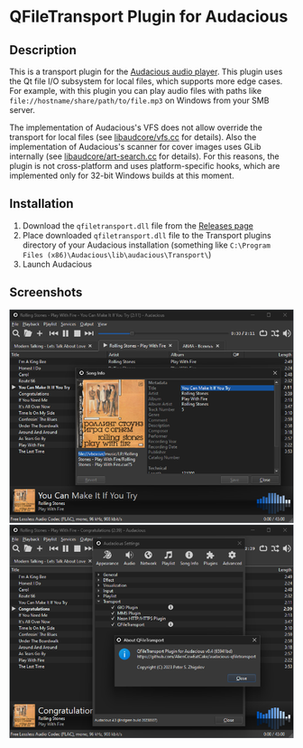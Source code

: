 # QFileTransport Plugin for Audacious

## Description

This is a transport plugin for the [Audacious audio player](https://audacious-media-player.org/). This plugin uses the Qt file I/O subsystem for local files, which supports more edge cases. For example, with this plugin you can play audio files with paths like `file://hostname/share/path/to/file.mp3` on Windows from your SMB server.

The implementation of Audacious's VFS does not allow override the transport for local files (see [libaudcore/vfs.cc](https://github.com/audacious-media-player/audacious/blob/audacious-4.3.1/src/libaudcore/vfs.cc#L45-L46) for details). Also the implementation of Audacious's scanner for cover images uses GLib internally (see [libaudcore/art-search.cc](https://github.com/audacious-media-player/audacious/blob/audacious-4.3.1/src/libaudcore/art-search.cc#L61-L131) for details). For this reasons, the plugin is not cross-platform and uses platform-specific hooks, which are implemented only for 32-bit Windows builds at this moment.

## Installation

1. Download the `qfiletransport.dll` file from the [Releases page](https://github.com/AlienCowEatCake/audacious-qfiletransport/releases/)
2. Place downloaded `qfiletransport.dll` file to the Transport plugins directory of your Audacious installation (something like `C:\Program Files (x86)\Audacious\lib\audacious\Transport\`)
3. Launch Audacious

## Screenshots
![1](img/1.png)
![2](img/2.png)
